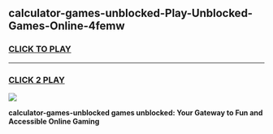 
## calculator-games-unblocked-Play-Unblocked-Games-Online-4femw
<h3>
<a href="https://premium76.site?title=calculator-games-unblocked&ref=25A">CLICK TO PLAY</a></h3>
<hr>

<h3>
<a href="https://premium76.site?title=calculator-games-unblocked&ref=25A">CLICK 2 PLAY</a>
  
</h3>

<a href="https://premium76.site?title=calculator-games-unblocked&ref=25A"><img src="https://clearcache.store/games.png"></a>


**calculator-games-unblocked games unblocked: Your Gateway to Fun and Accessible Online Gaming**
